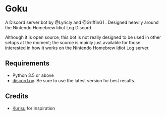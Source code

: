 # Goku
A Discord server bot by @Lyricly and @GriffinG1 . Designed heavily around the Nintendo Homebrew Idiot Log Discord.

Although it is open source, this bot is not really designed to be used in other setups at the moment; the source is mainly just available for those interested in how it works on the Nintendo Homebrew Idiot Log server.

## Requirements
* Python 3.5 or above
* [discord.py](https://github.com/Rapptz/discord.py). Be sure to use the latest version for best results.

## Credits
* [Kurisu](https://github.com/ihaveamac/Kurisu) for inspiration
